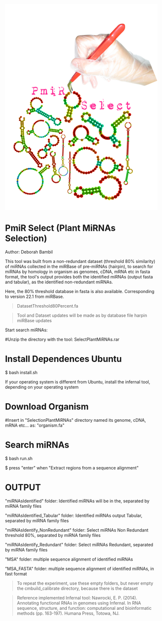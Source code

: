  ![name-of-you-image](https://github.com/DeborahBambil/figs/blob/main/Fig1.png?raw=true)

# PmiR Select (Plant MiRNAs Selection)
Author: Deborah Bambil

This tool was built from a non-redundant dataset (threshold 80% similarity) of miRNAs collected in the 
miRBase of pre-miRNAs (hairpin), to search for miRNAs by homology in organism as genomes, cDNA, mRNA etc in fasta format, the tool's output 
provides both the identified miRNAs (output fasta and tabular), as the identified non-redundant miRNAs.

Here, the 80% threshold database in fasta is also available. Corresponding to version 22.1 from miRBase.

> DatasetThreshold80Percent.fa

> Tool and Dataset updates will be made as by database file harpin miRBase updates

Start search miRNAs:

#Unzip the directory with the tool: SelectPlantMiRNAs.rar

# Install Dependences Ubuntu

$ bash install.sh

If your operating system is different from Ubuntu, install the infernal tool, depending on your operating system

# Download Organism

#Insert in "SelectionPlantMiRNAs" directory named its genome, cDNA, mRNA etc... as: "organism.fa"

# Search miRNAs

$ bash run.sh

$ press "enter" when "Extract regions from a sequence alignment"

# OUTPUT

"miRNAsIdentified" folder: Identified miRNAs will be in the, separated by miRNA family files

"miRNAsIdentified_Tabular" folder: Identified miRNAs output Tabular, separated by miRNA family files

"miRNAsIdentify_NonRedundant" folder: Select miRNAs Non Redundant threshold 80%, separated by miRNA family files

"miRNAsIdentify_Redundant" folder: Select miRNAs Redundant, separated by miRNA family files

"MSA" folder: multiple sequence alignment of identified miRNAs

"MSA_FASTA" folder: multiple sequence alignment of identified miRNAs, in fast format

>To repeat the experiment, use these empty folders, but never empty the cmbuild_calibrate directory, because there is the dataset

>Reference implemented Infernal tool: Nawrocki, E. P. (2014). Annotating functional RNAs in genomes using Infernal. In RNA sequence, structure, and function: computational and bioinformatic methods (pp. 163-197). Humana Press, Totowa, NJ.
